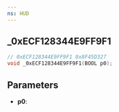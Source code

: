 ```yaml
---
ns: HUD
---
```

## _0xECF128344E9FF9F1

```c
// 0xECF128344E9FF9F1 0x8F45D327
void _0xECF128344E9FF9F1(BOOL p0);
```


## Parameters
* **p0**: 

